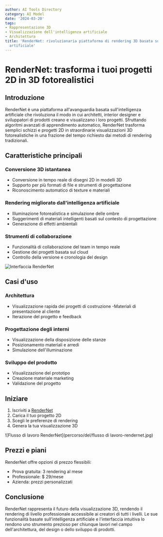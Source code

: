 ```yaml
---
author: AI Tools Directory
category: AI Model
date: '2024-03-20'
tags:
- Rappresentazione 3D
- Visualizzazione dell'intelligenza artificiale
- Architettura
title: 'RenderNet: rivoluzionaria piattaforma di rendering 3D basata sull''intelligenza
  artificiale'
---
```


# RenderNet: trasforma i tuoi progetti 2D in 3D fotorealistici

## Introduzione

RenderNet è una piattaforma all'avanguardia basata sull'intelligenza artificiale che rivoluziona il modo in cui architetti, interior designer e sviluppatori di prodotti creano e visualizzano i loro progetti. Sfruttando algoritmi avanzati di apprendimento automatico, RenderNet trasforma semplici schizzi e progetti 2D in straordinarie visualizzazioni 3D fotorealistiche in una frazione del tempo richiesto dai metodi di rendering tradizionali.

## Caratteristiche principali

### Conversione 3D istantanea
- Conversione in tempo reale di disegni 2D in modelli 3D
- Supporto per più formati di file e strumenti di progettazione
- Riconoscimento automatico di texture e materiali

### Rendering migliorato dall'intelligenza artificiale
- Illuminazione fotorealistica e simulazione delle ombre
- Suggerimenti di materiali intelligenti basati sul contesto di progettazione
- Generazione di effetti ambientali

### Strumenti di collaborazione
- Funzionalità di collaborazione del team in tempo reale
- Gestione dei progetti basata sul cloud
- Controllo della versione e cronologia del design

![Interfaccia RenderNet](percorso/dell'interfaccia-rendernet.jpg)

## Casi d'uso

### Architettura
- Visualizzazione rapida dei progetti di costruzione
-Materiali di presentazione al cliente
- Iterazione del progetto e feedback

### Progettazione degli interni
- Visualizzazione della disposizione delle stanze
- Posizionamento materiali e arredi
- Simulazione dell'illuminazione

### Sviluppo del prodotto
- Visualizzazione del prototipo
- Creazione materiale marketing
- Validazione del progetto

## Iniziare

1. Iscriviti a [RenderNet](https://rendernet.ai)
2. Carica il tuo progetto 2D
3. Scegli le preferenze di rendering
4. Genera la tua visualizzazione 3D

![Flusso di lavoro RenderNet](percorso/del/flusso di lavoro-rendernet.jpg)

## Prezzi e piani

RenderNet offre opzioni di prezzo flessibili:
- Prova gratuita: 3 rendering al mese
- Professionale: $ 29/mese
- Azienda: prezzi personalizzati

## Conclusione

RenderNet rappresenta il futuro della visualizzazione 3D, rendendo il rendering di livello professionale accessibile ai creatori di tutti i livelli. Le sue funzionalità basate sull'intelligenza artificiale e l'interfaccia intuitiva lo rendono uno strumento prezioso per chiunque lavori nel campo dell'architettura, del design o dello sviluppo di prodotti.